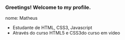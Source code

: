### Greetings! Welcome to my profile.

nome: Matheus

- Estudante de HTML, CSS3, Javascript
- Através do curso HTML5 e CSS3do curso em vídeo
